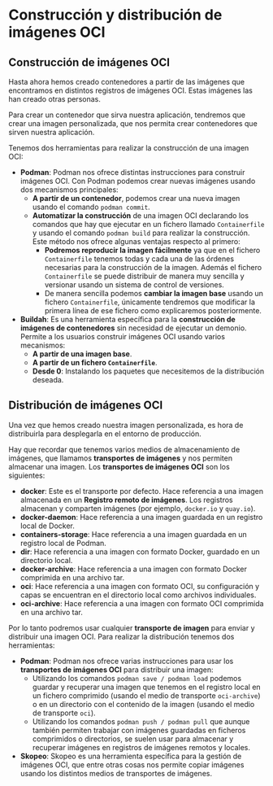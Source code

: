 # Construcción y distribución de imágenes OCI

## Construcción de imágenes OCI

Hasta ahora hemos creado contenedores a partir de las imágenes que encontramos en distintos registros de imágenes OCI. Estas imágenes las han creado otras personas.

Para crear un contenedor que sirva nuestra aplicación, tendremos que crear una imagen personalizada, que nos permita crear contenedores que sirven nuestra aplicación.

Tenemos dos herramientas para realizar la construcción de una imagen OCI:

* **Podman**: Podman nos ofrece distintas instrucciones para construir imágenes OCI. Con Podman podemos crear nuevas imágenes usando dos mecanismos principales:
    * **A partir de un contenedor**, podemos crear una nueva imagen usando el comando `podman commit`.
    * **Automatizar la construcción** de una imagen OCI declarando los comandos que hay que ejecutar en un fichero llamado `Containerfile` y usando el comando `podman build` para realizar la construcción. Este método nos ofrece algunas ventajas respecto al primero:
        * **Podremos reproducir la imagen fácilmente** ya que en el fichero `Containerfile` tenemos todas y cada una de las órdenes necesarias para la construcción de la imagen. Además el fichero `Containerfile` se puede distribuir de manera muy sencilla y versionar usando un sistema de control de versiones.
        * De manera sencilla podemos **cambiar la imagen base** usando un fichero `Containerfile`, únicamente tendremos que modificar la primera línea de ese fichero como explicaremos posteriormente.
* **Buildah**: Es una herramienta específica para la **construcción de imágenes de contenedores** sin necesidad de ejecutar un demonio. Permite a los usuarios construir imágenes OCI usando varios mecanismos:
    * **A partir de una imagen base**.
    * **A partir de un fichero `Containerfile`**.
    * **Desde 0**: Instalando los paquetes que necesitemos de la distribución deseada.

## Distribución de imágenes OCI

Una vez que hemos creado nuestra imagen personalizada, es hora de distribuirla para desplegarla en el entorno de producción. 

Hay que recordar que tenemos varios medios de almacenamiento de imágenes, que llamamos **transportes de imágenes** y nos permiten almacenar una imagen. Los **transportes de imágenes OCI** son los siguientes:

* **docker**: Este es el transporte por defecto. Hace referencia a una imagen almacenada en un **Registro remoto de imágenes**. Los registros almacenan y comparten imágenes (por ejemplo, `docker.io` y `quay.io`).
* **docker-daemon**: Hace referencia a una imagen guardada en un registro local de Docker.
* **containers-storage**: Hace referencia a una imagen guardada en un registro local de Podman.
* **dir**: Hace referencia a una imagen con formato Docker, guardado en un directorio local.
* **docker-archive**: Hace referencia a una imagen con formato Docker comprimida en una archivo tar.
* **oci**: Hace referencia a una imagen con formato OCI, su configuración y capas se encuentran en el directorio local como archivos individuales.
* **oci-archive**: Hace referencia a una imagen con formato OCI comprimida en una archivo tar.

Por lo tanto podremos usar cualquier **transporte de imagen** para enviar y distribuir una imagen OCI. Para realizar la distribución tenemos dos herramientas:

* **Podman**: Podman nos ofrece varias instrucciones para usar los **transportes de imágenes OCI** para distribuir una imagen:
    * Utilizando los comandos `podman save / podman load` podemos guardar y recuperar una imagen que tenemos en el registro local en un fichero comprimido (usando el medio de transporte `oci-archive`) o en un directorio con el contenido de la imagen (usando el medio de transporte `oci`).
    * Utilizando los comandos `podman push / podman pull` que aunque también permiten trabajar con imágenes guardadas en ficheros comprimidos o directorios, se suelen usar para almacenar y recuperar imágenes en registros de imágenes remotos y locales.
* **Skopeo**: Skopeo es una herramienta específica para la gestión de imágenes OCI, que entre otras cosas nos permite copiar imágenes usando los distintos medios de transportes de imágenes.
